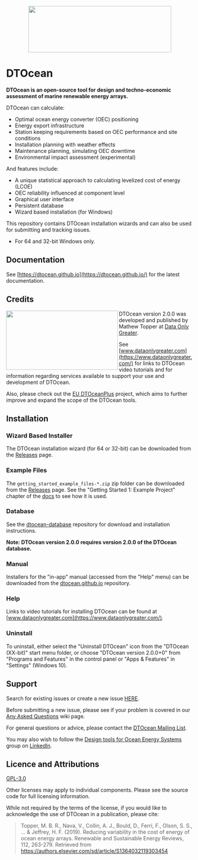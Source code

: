 <p align="center">
  <img width="385" height="125" src="images/dtocean2plus._padded.png">
</p>

# DTOcean

**DTOcean is an open-source tool for design and techno-economic assessment of
marine renewable energy arrays.**

DTOcean can calculate:

* Optimal ocean energy converter (OEC) positioning
* Energy export infrastructure
* Station keeping requirements based on OEC performance and site conditions
* Installation planning with weather effects
* Maintenance planning, simulating OEC downtime
* Environmental impact assessment (experimental)

And features include:

* A unique statistical approach to calculating levelized cost of energy (LCOE)
* OEC reliability influenced at component level
* Graphical user interface
* Persistent database
* Wizard based installation (for Windows)

This repository contains DTOcean installation wizards and can also be
used for submitting and tracking issues.

 * For 64 and 32-bit Windows only.

## Documentation

See [https://dtocean.github.io](https://dtocean.github.io/) for the latest
documentation.

## Credits

<img align="left" width="301" height="159" src="images/dog_logo_wide_300.png">

DTOcean version 2.0.0 was developed and published by Mathew Topper at [Data
Only Greater](https://www.dataonlygreater.com/).

See [www.dataonlygreater.com](https://www.dataonlygreater.com/) for links
to DTOcean video tutorials and for information regarding services available
to support your use and development of DTOcean.

Also, please check out the [EU DTOceanPlus](
https://www.dtoceanplus.eu) project, which aims to further improve and expand
the scope of the DTOcean tools.

## Installation

### Wizard Based Installer

The DTOcean installation wizard (for 64 or 32-bit) can be downloaded from the 
[Releases](https://github.com/DTOcean/dtocean/releases) page.

### Example Files

The `getting_started_example_files-*.zip` zip folder can be downloaded from the 
[Releases](https://github.com/DTOcean/dtocean/releases) page. See the "Getting 
Started 1: Example Project" chapter of the [docs](https://dtocean.github.io/) 
to see how it is used.

### Database

See the [dtocean-database](https://github.com/DTOcean/dtocean-database)
repository for download and installation instructions.

**Note: DTOcean version 2.0.0 requires version 2.0.0 of the DTOcean database.**

### Manual

Installers for the "in-app" manual (accessed from the "Help" menu) can be
downloaded from the [dtocean.github.io](
https://github.com/DTOcean/dtocean.github.io) repository.

### Help

Links to video tutorials for installing DTOcean can be found at 
[www.dataonlygreater.com](https://www.dataonlygreater.com/).

### Uninstall

To uninstall, either select the "Uninstall DTOcean" icon from the "DTOcean 
(XX-bit)" start menu folder, or choose "DTOcean version 2.0.0+0" from "Programs 
and Features" in the control panel or "Apps & Features" in "Settings" (Windows 
10).

## Support

Search for existing issues or create a new issue [HERE](
https://github.com/DTOcean/dtocean/issues).

Before submitting a new issue, please see if your problem is covered in our
[Any Asked Questions](
https://github.com/DTOcean/dtocean/wiki/Any-Asked-Questions) wiki page.

For general questions or advice, please contact the [DTOcean Mailing List](
https://groups.google.com/d/forum/dtocean).

You may also wish to follow the [Design tools for Ocean Energy Systems](
https://www.linkedin.com/groups/8612014/) group on [LinkedIn](
https://www.linkedin.com).

## Licence and Attributions

[GPL-3.0](https://choosealicense.com/licenses/gpl-3.0/)

Other licenses may apply to individual components. Please see the source code
for full licensing information.

While not required by the terms of the license, if you would like to 
acknowledge the use of DTOcean in a publication, please cite:

> Topper, M. B. R., Nava, V., Collin, A. J., Bould, D., Ferri, F., Olson, S. S., 
> ... & Jeffrey, H. F. (2019). Reducing variability in the cost of energy of
> ocean energy arrays. Renewable and Sustainable Energy Reviews, 112, 263-279.
> Retrieved from https://authors.elsevier.com/sd/article/S1364032119303454
